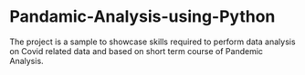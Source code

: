 # Pandamic-Analysis-using-Python
The project is a sample to showcase skills required to perform data analysis on Covid related data and based on short term course of Pandemic Analysis.
